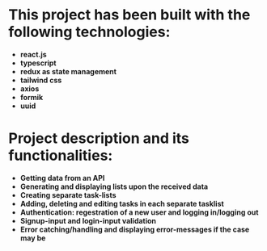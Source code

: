 # This project has been built with the following technologies:

- **react.js**
- **typescript**
- **redux as state management**
- **tailwind css**
- **axios**
- **formik**
- **uuid**

# Project description and its functionalities:

- **Getting data from an API**
- **Generating and displaying lists upon the received data**
- **Creating separate task-lists**
- **Adding, deleting and editing tasks in each separate tasklist**
- **Authentication: regestration of a new user and logging in/logging out**
- **Signup-input and login-input validation**
- **Error catching/handling and displaying error-messages if the case may be**
